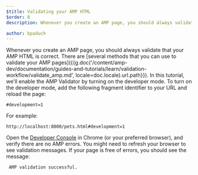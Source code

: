 ```yaml
---
$title: Validating your AMP HTML
$order: 8
description: Whenever you create an AMP page, you should always validate that your AMP HTML is correct. There are [several methods that you can use to validate your AMP pages ...

author: bpaduch
---
```


Whenever you create an AMP page, you should always validate that your AMP HTML is correct. There are [several methods that you can use to validate your AMP pages]({{g.doc('/content/amp-dev/documentation/guides-and-tutorials/learn/validation-workflow/validate_amp.md', locale=doc.locale).url.path}}).  In this tutorial, we'll enable the AMP Validator by turning on the developer mode.  To turn on the developer mode, add the following fragment identifier to your URL and reload the page:

```text
#development=1
```

For example:

```text
http://localhost:8000/pets.html#development=1
```

Open the [Developer Console](https://developer.chrome.com/devtools/docs/console) in Chrome (or your preferred browser), and verify there are no AMP errors. You might need to refresh your browser to see validation messages. If your page is free of errors, you should see the message:

```text
 AMP validation successful.
```
